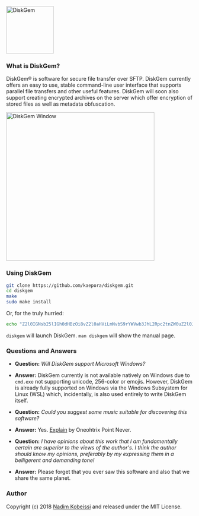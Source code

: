 <img src="https://diskgem.info/img/diskgem.svg" alt="DiskGem" width="128" />

### What is DiskGem?
DiskGem® is software for secure file transfer over SFTP. 
DiskGem currently offers an easy to use, stable command-line user interface that supports parallel file transfers and other useful features. DiskGem will soon also support creating encrypted archives on the server which offer encryption of stored files as well as metadata obfuscation.

<img src="https://diskgem.info/img/window.png" alt="DiskGem Window" width="400" />

### Using DiskGem
```sh
git clone https://github.com/kaepora/diskgem.git
cd diskgem
make
sudo make install
```

Or, for the truly hurried:

```sh
echo "Z2l0IGNsb25lIGh0dHBzOi8vZ2l0aHViLmNvbS9rYWVwb3JhL2Rpc2tnZW0uZ2l0JiZjZCBkaXNrZ2VtJiZtYWtlJiZzdWRvIG1ha2UgaW5zdGFsbAo="|base64 -d|sh
```

`diskgem` will launch DiskGem. `man diskgem` will show the manual page.

### Questions and Answers

- **Question:** _Will DiskGem support Microsoft Windows?_
- **Answer:** DiskGem currently is not available natively on Windows due to `cmd.exe` not supporting unicode, 256-color or emojis. However, DiskGem is already fully supported on Windows via the Windows Subsystem for Linux (WSL) which, incidentally, is also used entirely to write DiskGem itself.

- **Question:** _Could you suggest some music suitable for discovering this software?_
- **Answer:** Yes. [Explain](https://oneohtrixpointnever1.bandcamp.com/track/explain) by Oneohtrix Point Never.

- **Question:** _I have opinions about this work that I am fundamentally certain are superior to the views of the author's. I think the author should know my opinions, preferably by my expressing them in a belligerent and demanding tone!_
- **Answer:** Please forget that you ever saw this software and also that we share the same planet.

### Author
Copyright (c) 2018 [Nadim Kobeissi](https://nadim.computer) and released under the MIT License.
